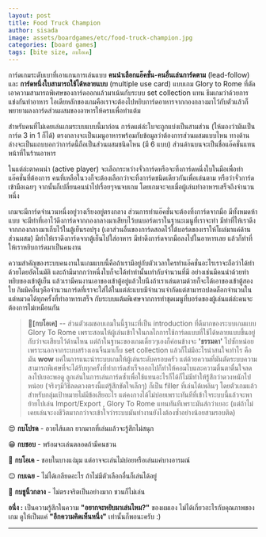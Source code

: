 ```yaml
---
layout: post
title: Food Truck Champion
author: sisada
image: assets/boardgames/etc/food-truck-champion.jpg
categories: [board games]
tags: [bite size, กบโอเค]
---
```

การ์ดเกมระดับเบาที่เอาแกนการเล่นแบบ **คนนำเลือกแอ๊คชั่น-คนอื่นเล่นการ์ดตาม** (lead-follow) และ **การ์ดหนึ่งใบสามารถใช้ได้หลายแบบ** (multiple use card) แบบเกม Glory to Rome ที่ตัดเอาความสามารถพิเศษของการ์ดออกแล้วมาเน้นกับระบบ set collection แทน ธีมเกมว่าด้วยการแข่งกันทำอาหาร ไอเดียหลักของเกมคือเราจะต้องไปหยิบการ์ดอาหารจากกองกลางมาไว้กับตัวแล้วก็พยายามลงการ์ดส่วนผสมของอาหารให้ครบเพื่อทำแต้ม

สำหรับคนที่ไม่เคยเล่นเกมระบบแบบนี้มาก่อน การ์ดแต่ล่ะใบจะถูกแบ่งเป็นสามส่วน (ให้มองว่ามันเป็นการ์ด 3 in 1 ก็ได้) ตรงกลางจะเป็นเมนูอาหารพร้อมกับข้อมูลว่าต้องการส่วนผสมแบบไหน ทางด้านล่างจะเป็นแถบบอกว่าการ์ดนี้ถือเป็นส่วนผสมชนิดไหน (มี 6 แบบ) ส่วนด้านบนจะเป็นชื่อแอ๊คชั่นแทนหน้าที่ในร้านอาหาร

ในแต่ล่ะตาคนนำ (active player) จะเลือกระหว่างจั่วการ์ดหรือจะทิ้งการ์ดหนึ่งใบในมือเพื่อทำแอ๊คชั่นที่ต้องการ คนที่เหลือในวงก็จะต้องเลือกว่าจะทิ้งการ์ดชนิดเดียวกันเพื่อเล่นตาม หรือว่าจั่วการ์ดเข้ามือเฉยๆ จากนั้นก็เปลี่ยนคนนำไปเรื่อยๆจนจบเกม โดยเกมจะจบเมื่อผู้เล่นทำอาหารเสร็จถึงจำนวนหนึ่ง

เกมจะมีการ์ดจำนวนหนึ่งอยู่วางเรียงอยู่ตรงกลาง ส่วนการทำแอ๊คชั่นจะต้องทิ้งการ์ดจากมือ มีทั้งหมดห้าแบบ จะมีท่าที่เอาไว้ดึงการ์ดจากกองกลางมาเสียบไว้บนบอร์ดเราในฐานะเมนูที่เราจะทำ มีท่าที่ให้เราดึงจากกองกลางมาเก็บไว้ในตู้เย็นรอปรุง (เอาส่วนอื่นของการ์ดสอดไว้ใต้บอร์ดของเราให้โผล่มาแค่ด้านส่วนผสม) มีท่าให้เราดึงการ์ดจากตู้เย็นไปใส่อาหาร มีท่าดึงการ์ดจากมือลงไปในอาหารเลย แล้วก็ท่าที่ให้เราหยิบการ์ดมาเป็นคนงาน

ความสำคัญของระบบคนงานในเกมแบบนี้คือถ้าเรามีอยู่กับตัวเวลาใครทำแอ๊คชั่นอะไรเราจะถือว่าได้ทำด้วยโดยอัตโนมัติ และถ้ามีมากกว่าหนึ่งใบก็จะได้ทำท่านั้นเท่ากับจำนวนที่มี อย่างเช่นมีคนนำด้วยท่าหยิบของเข้าตู้เย็น แล้วเรามีคนงานเอาของเข้าตู้อยู่แล้วใบนึงถ้าเราเล่นตามด้วยก็จะได้เอาของเข้าตู้สองใบ กิมมิคอื่นๆคือจำนวนการ์ดที่เราจะใส่ได้ในแต่ล่ะแบบมีจำนวนจำกัดแต่สามารถปลดล็อกจำนวนในแต่หมวดได้ทุกครั้งที่ทำอาหารเสร็จ กับระบบแต้มพิเศษจากการทำชุดเมนูที่บอร์ดของผู้เล่นแต่ล่ะคนจะต้องการไม่เหมือนกัน

> 🐸**[กบโอเค]** -- ส่วนตัวผมชอบเกมในนี้ฐานะที่เป็น introduction ที่ดีมากของระบบเกมแบบ Glory To Rome เพราะสอนให้ผู้เล่นเข้าใจในกลไกการใช้การ์ดแบบที่ใช้ได้หลายแบบขึ้นอยู่กับว่าจะเสียบไว้ด้านไหน แต่ถ้าในฐานะของเกมเดี่ยวๆเองก็ค่อนข้างจะ **'ธรรมดา'** ไปซักหน่อย เพราะนอกจากระบบสร้างเอนจิ้นมาเก็บ set collection แล้วก็ไม่มีอะไรน่าสนใจเท่าไร คือมัน **wow** แค่ในการแนะนำระบบเกมให้ผู้เล่นระดับครอบครัว แต่ด้วยความที่มันตัดระบบความสามารถพิเศษที่จะได้รับทุกครั้งที่ทำการ์ดสำเร็จออกไปก็ทำให้คอมโบและความตื่นตาตื่นใจลดลงไปเยอะพอดู ลูกเล่นในการเล่นการ์ดซ้ำเพื่อใช้แทนอะไรก็ได้ก็ไม่มีทำให้รู้สึกว่าดวงหนักไปหน่อย (จริงๆมีวิธีลดดวงตรงนี้แต่รู้สึกขัดใจเล็กๆ) ก็เป็น filler ที่เล่นได้เพลินๆ โดยตัวเกมแล้วสำหรับกลุ่มเป้าหมายไม่มีข้อเสียอะไร แต่คงกางได้ไม่บ่อยเพราะทันทีที่เข้าใจระบบนี้แล้วจะพาย้ายไปเล่น Import/Export , Glory To Rome แทนทันทีเพราะมันส์กว่าเยอะ (แต่ถ้าไม่เคยเล่นจะงงชีวิตมากกว่าจะเข้าใจว่าระบบมันทำงานยังไงต้องซ้ำอย่างน้อยสามรอบติด)


😍 **กบโปรด** - อวยไส้แตก ยากมากที่เล่นแล้วจะรู้สึกไม่สนุก

😁 **กบชอบ** - พร้อมจะเล่นตลอดถ้ามีคนชวน

🙂 **กบโอเค** - ชอบในบางแง่มุม แต่อาจจะเล่นไม่บ่อยหรือเล่นแค่บางอารมณ์

😐 **กบเฉย** - ไม่ได้เกลียดอะไร ถ้าไม่มีตัวเลือกอื่นก็เล่นได้อยู่

🖕 **กบชูนิ้วกลาง** - ไม่ตรงจริตเป็นอย่างมาก ชวนก็ไม่เล่น

**อนึ่ง :** เป็นความรู้สึกในความ **"อยากจะหยิบมาเล่นไหม?"** ของผมเอง ไม่ได้เกี่ยวอะไรกับคุณภาพของเกม ดูให้เป็นแค่ **"อีกความคิดเห็นหนึ่ง"** เท่านั้นก็พอนะครับ :)



---
